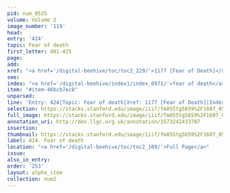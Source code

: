 ```yaml
---
pid: num_0525
volume: Volume 2
image_number: '119'
head: 
entry: '424'
topic: Fear of death
first_letter: 401-425
page: 
add: 
xref: "<a href='/digital-beehive/toc/toc2_229/'>1177 [Fear of Death]</a>"
see: 
index: "<a href='/digital-beehive/index1/index_0971/'>fear of death</a>"
item: "#item-46bcb7ec8"
unparsed: 
line: 'Entry: 424|Topic: Fear of death|Xref: 1177 [Fear of Death]|Index: fear of death|#item-46bcb7ec8'
selection: https://stacks.stanford.edu/image/iiif/fm855tg5659%2F1607_0586/317,1594,3041,800/full/0/default.jpg
full_image: https://stacks.stanford.edu/image/iiif/fm855tg5659%2F1607_0586/full/full/0/default.jpg
annotation_uri: http://dev.llgc.org.uk/annotation/1573242433787
insertion: 
thumbnail: https://stacks.stanford.edu/image/iiif/fm855tg5659%2F1607_0586/317,1594,600,180/250,/0/default.jpg
label: 424. Fear of death
location: "<a href='/digital-beehive/toc/toc2_109/'>Full Page</a>"
issue: 
also_in_entry: 
order: '253'
layout: alpha_item
collection: num2
---
```

